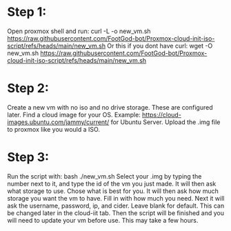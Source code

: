 # Step 1:
Open proxmox shell and run:
curl -L -o new_vm.sh https://raw.githubusercontent.com/FootGod-bot/Proxmox-cloud-init-iso-script/refs/heads/main/new_vm.sh
Or this if you dont have curl:
wget -O new_vm.sh https://raw.githubusercontent.com/FootGod-bot/Proxmox-cloud-init-iso-script/refs/heads/main/new_vm.sh
# Step 2:
Create a new vm with no iso and no drive storage. These are configured later.
Find a cloud image for your OS. Example: https://cloud-images.ubuntu.com/jammy/current/ for Ubuntu Server.
Upload the .img file to proxmox like you would a ISO.
# Step 3:
Run the script with:
bash ./new_vm.sh
Select your .img by typing the number next to it, and type the id of the vm you just made.
It will then ask what storage to use. Chose what is best for you.
It will then ask how much storage you want the vm to have. Fill in with how much you need.
Next it will ask the username, password, ip, and cider. Leave blank for default. This can be changed later in the cloud-iit tab.
Then the script will be finished and you will need to update your vm before use. This may take a few hours.
